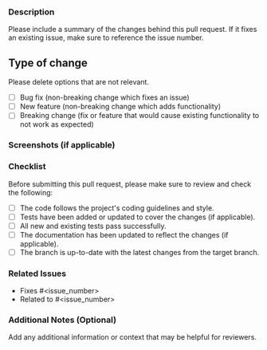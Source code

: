### Description

Please include a summary of the changes behind this pull request. If it fixes an existing issue, make sure to reference the issue number.

## Type of change

Please delete options that are not relevant.

- [ ] Bug fix (non-breaking change which fixes an issue)
- [ ] New feature (non-breaking change which adds functionality)
- [ ] Breaking change (fix or feature that would cause existing functionality to not work as expected)

### Screenshots (if applicable)

### Checklist

Before submitting this pull request, please make sure to review and check the following:

- [ ] The code follows the project's coding guidelines and style.
- [ ] Tests have been added or updated to cover the changes (if applicable).
- [ ] All new and existing tests pass successfully.
- [ ] The documentation has been updated to reflect the changes (if applicable).
- [ ] The branch is up-to-date with the latest changes from the target branch.

### Related Issues

- Fixes #<issue_number>
- Related to #<issue_number>

### Additional Notes (Optional)

Add any additional information or context that may be helpful for reviewers.
